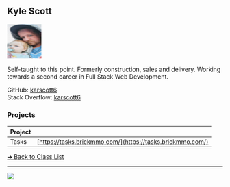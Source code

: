<style>@import url("//readme.codeadam.ca/readme.css");</style>

## Kyle Scott

![Kyle Scott](../images/karscott6.jpg)

Self-taught to this point. Formerly construction, sales and delivery. Working towards a second career in Full Stack Web Development.

GitHub: [karscott6](https://github.com/karscottcodes)  
Stack Overflow: [karscott6](https://stackoverflow.com/users/22524549/karscott6)  

### Projects

| Project | |
| - | - |
| Tasks | [https://tasks.brickmmo.com/](https://tasks.brickmmo.com/) |

[&#10132; Back to Class List](/)

---

<a href="https://brickmmo.com">
<img src="https://brickmmo.com/images/brickmmo-logo-horizontal.jpg" width="100">
</a>
